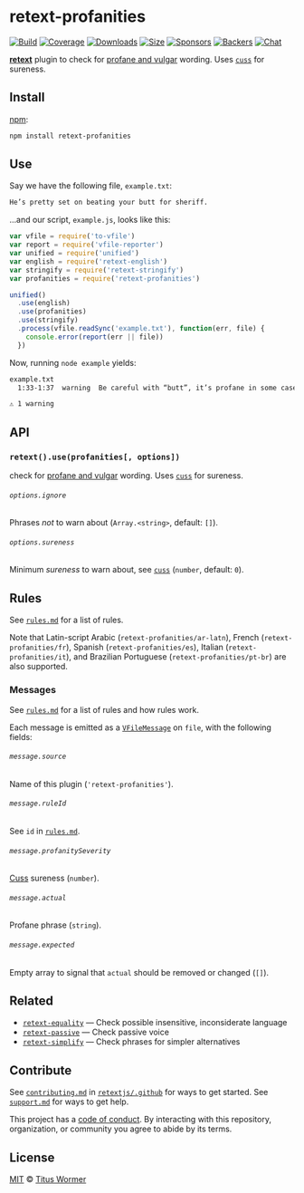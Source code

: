 # retext-profanities

[![Build][build-badge]][build]
[![Coverage][coverage-badge]][coverage]
[![Downloads][downloads-badge]][downloads]
[![Size][size-badge]][size]
[![Sponsors][sponsors-badge]][collective]
[![Backers][backers-badge]][collective]
[![Chat][chat-badge]][chat]

[**retext**][retext] plugin to check for [profane and vulgar][profanities]
wording.
Uses [`cuss`][cuss] for sureness.

## Install

[npm][]:

```sh
npm install retext-profanities
```

## Use

Say we have the following file, `example.txt`:

```txt
He’s pretty set on beating your butt for sheriff.
```

…and our script, `example.js`, looks like this:

```js
var vfile = require('to-vfile')
var report = require('vfile-reporter')
var unified = require('unified')
var english = require('retext-english')
var stringify = require('retext-stringify')
var profanities = require('retext-profanities')

unified()
  .use(english)
  .use(profanities)
  .use(stringify)
  .process(vfile.readSync('example.txt'), function(err, file) {
    console.error(report(err || file))
  })
```

Now, running `node example` yields:

```txt
example.txt
  1:33-1:37  warning  Be careful with “butt”, it’s profane in some cases  butt  retext-profanities

⚠ 1 warning
```

## API

### `retext().use(profanities[, options])`

check for [profane and vulgar][profanities] wording.
Uses [`cuss`][cuss] for sureness.

###### `options.ignore`

Phrases *not* to warn about (`Array.<string>`, default: `[]`).

###### `options.sureness`

Minimum *sureness* to warn about, see [`cuss`][cuss] (`number`, default: `0`).

## Rules

See [`rules.md`][rules] for a list of rules.

Note that Latin-script Arabic (`retext-profanities/ar-latn`), French
(`retext-profanities/fr`), Spanish (`retext-profanities/es`), Italian
(`retext-profanities/it`), and Brazilian Portuguese (`retext-profanities/pt-br`)
are also supported.

### Messages

See [`rules.md`][rules] for a list of rules and how rules work.

Each message is emitted as a [`VFileMessage`][message] on `file`, with the
following fields:

###### `message.source`

Name of this plugin (`'retext-profanities'`).

###### `message.ruleId`

See `id` in [`rules.md`][rules].

###### `message.profanitySeverity`

[Cuss][] sureness (`number`).

###### `message.actual`

Profane phrase (`string`).

###### `message.expected`

Empty array to signal that `actual` should be removed or changed (`[]`).

## Related

*   [`retext-equality`](https://github.com/retextjs/retext-equality)
    — Check possible insensitive, inconsiderate language
*   [`retext-passive`](https://github.com/retextjs/retext-passive)
    — Check passive voice
*   [`retext-simplify`](https://github.com/retextjs/retext-simplify)
    — Check phrases for simpler alternatives

## Contribute

See [`contributing.md`][contributing] in [`retextjs/.github`][health] for ways
to get started.
See [`support.md`][support] for ways to get help.

This project has a [code of conduct][coc].
By interacting with this repository, organization, or community you agree to
abide by its terms.

## License

[MIT][license] © [Titus Wormer][author]

<!-- Definitions -->

[build-badge]: https://github.com/retextjs/retext-profanities/workflows/main/badge.svg

[build]: https://github.com/retextjs/retext-profanities/actions

[coverage-badge]: https://img.shields.io/codecov/c/github/retextjs/retext-profanities.svg

[coverage]: https://codecov.io/github/retextjs/retext-profanities

[downloads-badge]: https://img.shields.io/npm/dm/retext-profanities.svg

[downloads]: https://www.npmjs.com/package/retext-profanities

[size-badge]: https://img.shields.io/bundlephobia/minzip/retext-profanities.svg

[size]: https://bundlephobia.com/result?p=retext-profanities

[sponsors-badge]: https://opencollective.com/unified/sponsors/badge.svg

[backers-badge]: https://opencollective.com/unified/backers/badge.svg

[collective]: https://opencollective.com/unified

[chat-badge]: https://img.shields.io/badge/chat-discussions-success.svg

[chat]: https://github.com/retextjs/retext/discussions

[npm]: https://docs.npmjs.com/cli/install

[health]: https://github.com/retextjs/.github

[contributing]: https://github.com/retextjs/.github/blob/HEAD/contributing.md

[support]: https://github.com/retextjs/.github/blob/HEAD/support.md

[coc]: https://github.com/retextjs/.github/blob/HEAD/code-of-conduct.md

[license]: license

[author]: https://wooorm.com

[retext]: https://github.com/retextjs/retext

[message]: https://github.com/vfile/vfile-message

[profanities]: https://github.com/words/profanities

[cuss]: https://github.com/words/cuss

[rules]: rules.md
